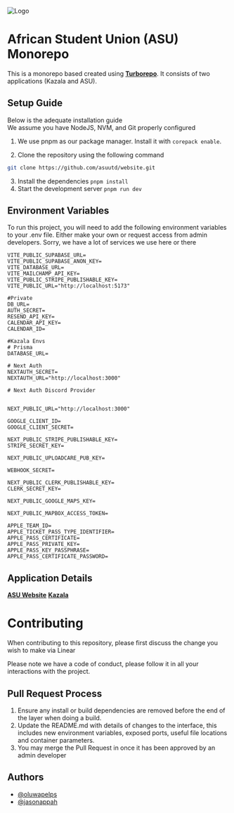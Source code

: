 ![Logo](https://images.utd-asu.com/Screenshot%202023-09-18%20170804.png)

# African Student Union (ASU) Monorepo

This is a monorepo based created using [**Turborepo**](https://turbo.build/repo/docs). It consists of two applications (Kazala and ASU).

## Setup Guide

Below is the adequate installation guide\
We assume you have NodeJS, NVM, and Git properly configured

1. We use pnpm as our package manager. Install it with `corepack enable`.

2. Clone the repository using the following command

```bash
git clone https://github.com/asuutd/website.git
```

3. Install the dependencies `pnpm install`
4. Start the development server `pnpm run dev`

## Environment Variables

To run this project, you will need to add the following environment variables to your .env file. Either make your own or request access from admin developers. Sorry, we have a lot
of services we use here or there

```
VITE_PUBLIC_SUPABASE_URL=
VITE_PUBLIC_SUPABASE_ANON_KEY=
VITE_DATABASE_URL=
VITE_MAILCHAMP_API_KEY=
VITE_PUBLIC_STRIPE_PUBLISHABLE_KEY=
VITE_PUBLIC_URL="http://localhost:5173"

#Private
DB_URL=
AUTH_SECRET=
RESEND_API_KEY=
CALENDAR_API_KEY=
CALENDAR_ID=

#Kazala Envs
# Prisma
DATABASE_URL=

# Next Auth
NEXTAUTH_SECRET=
NEXTAUTH_URL="http://localhost:3000"

# Next Auth Discord Provider


NEXT_PUBLIC_URL="http://localhost:3000"

GOOGLE_CLIENT_ID=
GOOGLE_CLIENT_SECRET=

NEXT_PUBLIC_STRIPE_PUBLISHABLE_KEY=
STRIPE_SECRET_KEY=

NEXT_PUBLIC_UPLOADCARE_PUB_KEY=

WEBHOOK_SECRET=

NEXT_PUBLIC_CLERK_PUBLISHABLE_KEY=
CLERK_SECRET_KEY=

NEXT_PUBLIC_GOOGLE_MAPS_KEY=

NEXT_PUBLIC_MAPBOX_ACCESS_TOKEN=

APPLE_TEAM_ID=
APPLE_TICKET_PASS_TYPE_IDENTIFIER=
APPLE_PASS_CERTIFICATE=
APPLE_PASS_PRIVATE_KEY=
APPLE_PASS_KEY_PASSPHRASE=
APPLE_PASS_CERTIFICATE_PASSWORD=
```

## Application Details

[**ASU Website**](https://github.com/asuutd/website/blob/master/apps/events/README.md)
[**Kazala**](https://github.com/asuutd/website/blob/master/apps/website/README.md)

# Contributing

When contributing to this repository, please first discuss the change you wish to make via Linear

Please note we have a code of conduct, please follow it in all your interactions with the project.

## Pull Request Process

1. Ensure any install or build dependencies are removed before the end of the layer when doing a
   build.
2. Update the README.md with details of changes to the interface, this includes new environment
   variables, exposed ports, useful file locations and container parameters.
3. You may merge the Pull Request in once it has been approved by an admin developer

## Authors

- [@oluwapelps](https://www.github.com/Pelps12)
- [@jasonappah](https://github.com/jasonappah)
